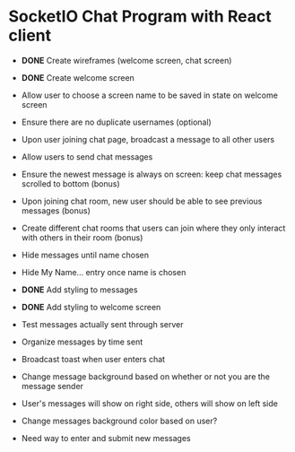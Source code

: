 # SocketIO Chat Program with React client

- **DONE** Create wireframes (welcome screen, chat screen)
- **DONE** Create welcome screen
- Allow user to choose a screen name to be saved in state on welcome screen
- Ensure there are no duplicate usernames (optional)
- Upon user joining chat page, broadcast a message to all other users
- Allow users to send chat messages
- Ensure the newest message is always on screen: keep chat messages scrolled to bottom (bonus)
- Upon joining chat room, new user should be able to see previous messages (bonus)
- Create different chat rooms that users can join where they only interact with others in their room (bonus)



- Hide messages until name chosen
- Hide My Name... entry once name is chosen
- **DONE** Add styling to messages
- **DONE** Add styling to welcome screen
- Test messages actually sent through server
- Organize messages by time sent
- Broadcast toast when user enters chat
- Change message background based on whether or not you are the message sender
- User's messages will show on right side, others will show on left side
- Change messages background color based on user?
- Need way to enter and submit new messages

